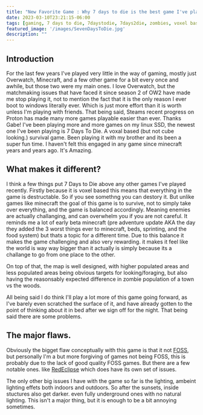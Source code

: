 ```yaml
---
title: "New Favorite Game : Why 7 days to die is the best game I've played in years."
date: 2023-03-10T23:21:15-06:00
tags: [gaming, 7 days to die, 7daystodie, 7days2die, zombies, voxel based games, minecraft]
featured_image: '/images/SevenDaysToDie.jpg'
description: ""
---
```

## Introduction

For the last few years I've played very little in the way of gaming, mostly just Overwatch,
Minecraft, and a few other game for a bit every once and awhile, but those two were my main
ones. I love Overwatch, but the matchmaking issues that have faced it since season 2 of 
OW2 have made me stop playing it, not to mention the fact that it is the only reason I
ever boot to windows literally ever. Which is just more effort than it is worth unless
I'm playing with friends. That being said, Steams recent progress on Proton has made many
more games playable easier than ever. Thanks Gabe! I've been playing more and more games
on my linux SSD, the newest one I've been playing is 7 Days To Die. A voxal based (but not
cube looking.) survival game. Been playing it with my brother and its been a super fun time.
I haven't felt this engaged in any game since minecraft years and years ago. It's Amazing.

## What makes it different?

I think a few things put 7 Days to Die above any other games I've played recently. 
Firstly because it is voxel based this means that everything in the game is destructable. 
So if you see somethng you can destory it. But unlike games like minecraft the goal of 
this game is to survive, not to simply take over everything, and the game is balanced 
accordingly. Meaning enemies are actually challanging, and can overwhelm you if you 
are not careful. It reminds me a lot of early beta minecraft (pre adventure update AKA
the day they added the 3 worst things ever to minecraft, beds, sprinting, and the food 
system) but thats a topic for a different time. Due to this balance it makes the game
challenging and also very rewarding. it makes it feel like the world is way way bigger than
it actually is simply because its a challange to go from one place to the other. 

On top of that, the map is well designed, with higher populated areas and less populated 
areas being obvious targets for looking/foraging, but also having the reasonsably expected
difference in zombie population of a town vs the woods. 

All being said I do think I'll play a lot more of this game going forward, as I've barely
even scratched the surface of it, and have already gotten to the point of thinking about it
in bed after we sign off for the night. That being said there are some problems.

## The major flaws.

Obviously the bigget flaw conceptually with this game is that it not [FOSS](https://en.wikipedia.org/wiki/Free_and_open-source_software), 
but personally I'm a but more forgiving of games not being FOSS, this is probably due to
the lack of good quality FOSS games. But there are a few notable ones. like [RedEclipse](https://www.redeclipse.net/)
which does have its own set of issues.


The only other big issues I have with the game so far is the lighting, ambeint lighting 
effets both indoors and outdoors. So after the sunsets, inside stuctures also get darker. 
even fully underground ones with no natural lighting. This isn't a major thing, but it is
enough to be a bit annoying sometimes. 

